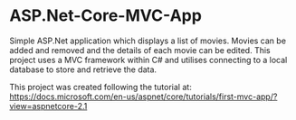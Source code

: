 # ASP.Net-Core-MVC-App

Simple ASP.Net application which displays a list of movies.
Movies can be added and removed and the details of each movie can be edited.
This project uses a MVC framework within C# and utilises connecting to a local database to store and retrieve the data.

This project was created following the tutorial at: https://docs.microsoft.com/en-us/aspnet/core/tutorials/first-mvc-app/?view=aspnetcore-2.1